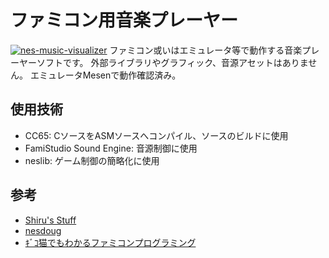 # ファミコン用音楽プレーヤー
[![nes-music-visualizer](https://i.gyazo.com/d33e327d3c5b36f1e858c00c57a270a0.png)](https://gyazo.com/d33e327d3c5b36f1e858c00c57a270a0)
ファミコン或いはエミュレータ等で動作する音楽プレーヤーソフトです。
外部ライブラリやグラフィック、音源アセットはありません。
エミュレータMesenで動作確認済み。

## 使用技術
- CC65: CソースをASMソースへコンパイル、ソースのビルドに使用
- FamiStudio Sound Engine: 音源制御に使用
- neslib: ゲーム制御の簡略化に使用

## 参考
- [Shiru's Stuff](https://shiru.untergrund.net/)
- [nesdoug](https://nesdoug.com/)
- [ｷﾞｺ猫でもわかるファミコンプログラミング](http://gikofami.fc2web.com/)
